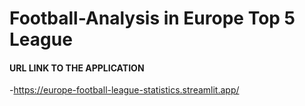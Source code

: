 # Football-Analysis in Europe Top 5 League

#### URL LINK TO THE APPLICATION
-https://europe-football-league-statistics.streamlit.app/
